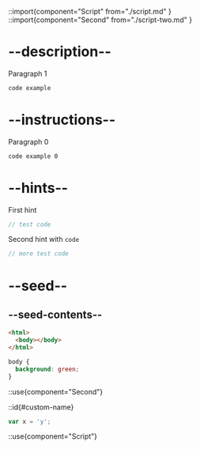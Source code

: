 ::import{component="Script" from="./script.md" }
::import{component="Second" from="./script-two.md" }

# --description--

Paragraph 1

```html
code example
```

# --instructions--

Paragraph 0

```html
code example 0
```

# --hints--

First hint

```js
// test code
```

Second hint with <code>code</code>

```js
// more test code
```

# --seed--

## --seed-contents--

```html
<html>
  <body></body>
</html>
```

```css
body {
  background: green;
}
```

::use{component="Second"}

::id{#custom-name}

```js
var x = 'y';
```

::use{component="Script"}
